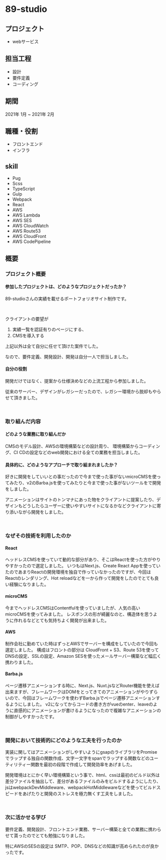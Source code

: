 # 89-studio

## プロジェクト
- webサービス

## 担当工程
- 設計
- 要件定義
- コーディング

## 期間
2021年 1月 ~ 2021年 2月

## 職種・役割
- フロントエンド
- インフラ

## skill
- Pug
- Scss
- TypeScript
- Gulp
- Webpack
- React
- AWS
- AWS Lambda
- AWS SES
- AWS CloudWatch
- AWS Route53
- AWS CloudFront
- AWS CodePipeline

## 概要

### プロジェクト概要

#### 参加したプロジェクトは、どのようなプロジェクトだったか？
89-studioさんの実績を載せるポートフォリオサイト制作です。

<br>

クライアントの要望が
1. 実績一覧を認証有りのページにする、
2. CMSを導入する

上記以外は全て自分に任せて頂けた案件でした。

なので、要件定義、開発設計、開発は自分一人で担当しました。

#### 自分の役割
開発だけではなく、提案から仕様決めなどの上流工程から参加しました。

従来のサーバー、デザインがレガシーだったので、レガシー環境から脱却もやらせて頂きました。

<br />

### 取り組んだ内容

#### どのような業務に取り組んだか
CMSのモデル設計、AWSの環境構築などの設計周り、
環境構築からコーディング、CI CDの設定などのweb開発における全ての業務を担当しました。

#### 具体的に、どのようなアプローチで取り組まれましたか？
好きに開発をしていいとの事だったので今まで使った事がないmicroCMSを使ってみたり、v2のBarba.jsを使ってみたりと今まで使った事がないツールをで開発をしました。

アニメーションはサイトのトンマナにあった物をクライアントに提案したり、デザインもどうしたらユーザーに使いやすいサイトになるかなどクライアントに寄り添いながら開発をしました。

<br />

### なぜその技術を利用したのか

#### React
ヘッドレスCMSを使っていて動的な部分があり、そこはReactを使った方がやりやすかったので選定しました。
いつもはNext.js、Create React Appを使っていたのであまりReactの開発環境を独自で作っていなかったのですが、今回はReactのレンダリング、Hot reloadなどを一から作って開発をしたのでとても良い経験になりました。

#### microCMS
今までヘッドレスCMSはContentfulを使っていましたが、人気の高いmicroCMSを使ってみました。
レスポンスの形が綺麗なのと、構造体を思うように作れるなどとても気持ちよく開発が出来ました。

#### AWS
制作会社に勤めていた時はずっとAWSでサーバーを構成をしていたので今回も選定しました。
構成はフロントの部分は CloudFront + S3、Route 53を使ってDNSの設定、SSLの設定、Amazon SESを使ったメールサーバー構築など幅広く携わりました。

#### Barba.js
ページ遷移アニメーションする時に、Next.js、Nuxt.jsなどRouter機能を使えば出来ますが、フレームワークはDOMをとってきてのアニメーションがやりずらいので、今回はフレームワークを使わずBarba.jsでページ遷移アニメーションするようにしました。
v2になってからコードの書き方がvueのenter、leaveのように直感的にアニメーションが書けるようになったので複雑なアニメーションの制御がしやすかったです。

<br>

### 開発において技術的にどのような工夫を行ったのか
実装に関してはアニメーションがしやすいようにgsapのライブラリをPromiseでラップする独自の関数作成、文字一文字をspanでラップする関数などのユーティリティー関数を最初の段階で作成して開発効率をあげました。

開発環境はとにかく早い環境構築という事で、html、cssは最初のビルド以外は差分ファイルを抽出して、差分があるファイルのみをビルドするようにしたり、jsはwebpackDevMiddleware、webpackHotMiddlewareなどを使ってビルドスピードをあげたりと開発のストレスを極力無くす工夫をしました。

<br />

### 次に活かせる学び
要件定義、開発設計、フロントエンド業務、サーバー構築と全ての業務に携わらせて貰ったのでとても勉強になりました。

特にAWSのSESの設定は SMTP、POP、DNSなどの知識が高められたのが良かったです。